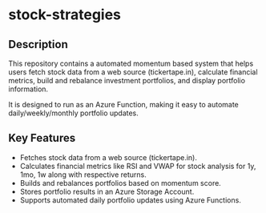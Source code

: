 # stock-strategies

Description
-------------
This repository contains a automated momentum based system that helps users fetch stock data from a web source (tickertape.in), 
calculate financial metrics, build and rebalance investment portfolios, and display portfolio information. 

It is designed to run as an Azure Function, making it easy to automate daily/weekly/monthly portfolio updates.

Key Features
-------------
* Fetches stock data from a web source (tickertape.in).
* Calculates financial metrics like RSI and VWAP for stock analysis for 1y, 1mo, 1w along with respective returns.
* Builds and rebalances portfolios based on momentum score.
* Stores portfolio results in an Azure Storage Account.
* Supports automated daily portfolio updates using Azure Functions.

